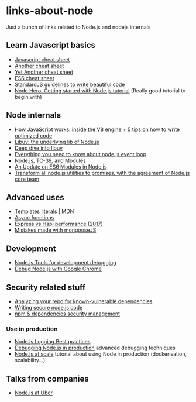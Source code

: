 # links-about-node
Just a bunch of links related to Node.js and nodejs internals
## Learn Javascript basics
- [Javascript cheat sheet](http://overapi.com/static/cs/jsquick.pdf)
- [Another cheat sheet](https://github.com/mbeaudru/modern-js-cheatsheet)
- [Yet Another cheat sheet](https://www.codementor.io/johnnyb/javascript-cheatsheet-fb54lz08k)
- [ES6 cheat sheet](https://github.com/DrkSephy/es6-cheatsheet)
- [StandardJS guidelines to write beautiful code](https://standardjs.com/index.html#the-rules)
- [Node Hero: Getting started with Node.js tutorial](https://blog.risingstack.com/node-hero-tutorial-getting-started-with-node-js/) (Really good tutorial to begin with)

## Node internals
- [How JavaScript works: inside the V8 engine + 5 tips on how to write optimized code](https://blog.sessionstack.com/how-javascript-works-inside-the-v8-engine-5-tips-on-how-to-write-optimized-code-ac089e62b12e)
- [Libuv: the underlying lib of Node.js](https://www.youtube.com/watch?v=nGn60vDSxQ4&t=29s)
- [Deep dive into libuv](https://www.youtube.com/watch?v=sGTRmPiXD4Y)
- [Everything you need to know about node.js event loop](https://www.youtube.com/watch?v=PNa9OMajw9w)
- [Node.js, TC-39, and Modules](https://hackernoon.com/node-js-tc-39-and-modules-a1118aecf95e)
- [An Update on ES6 Modules in Node.js](https://medium.com/the-node-js-collection/an-update-on-es6-modules-in-node-js-42c958b890c)
- [Transform all node.js utilities to promises, with the agreement of Node.js core team](http://2ality.com/2017/05/util-promisify.html)

## Advanced uses
- [Templates literals | MDN](https://developer.mozilla.org/en-US/docs/Web/JavaScript/Reference/Template_literals#Browser_compatibility)
- [Async functions](https://blog.risingstack.com/mastering-async-await-in-nodejs/)
- [Express vs Hapi performance (2017)](https://raygun.com/blog/node-js-performance-2017/)
- [Mistakes made with mongooseJS](https://www.mongodb.com/blog/post/the-mean-stack-mistakes-youre-probably-making)

## Development
- [Node.js Tools for development debugging](https://www.nearform.com/blog/node-js-develop-debugging-techniques/)
- [Debug Node.js with Google Chrome](https://medium.com/the-node-js-collection/debugging-node-js-with-google-chrome-4965b5f910f4)

## Security related stuff
- [Analyzing your repo for known-vulnerable dependencies](https://snyk.io/vuln)
- [Writing secure node.js code](https://www.youtube.com/watch?v=QSMbk2nLTBk)
- [npm & dependencies security management](https://www.youtube.com/watch?v=2_aclLr3o5s)

### Use in production
- [Node.js Logging Best practices](https://strongloop.com/strongblog/compare-node-js-logging-winston-bunyan/)
- [Debugging Node.js in production](https://www.youtube.com/watch?v=CiqzuIUwHl8) advanced debugging techniques
- [Node.js at scale](https://blog.risingstack.com/nodejs-at-scale-npm-best-practices/) tutorial about using Node in production (dockerisation, scalability...)

## Talks from companies
- [Node.js at Uber](https://youtu.be/ElI5QtUISWM?t=8m20s)

